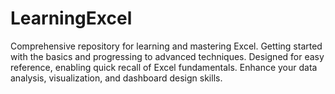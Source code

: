 # LearningExcel
Comprehensive repository for learning and mastering Excel. Getting started with the basics and progressing to advanced techniques. Designed for easy reference, enabling quick recall of Excel fundamentals. Enhance your data analysis, visualization, and dashboard design skills. 
